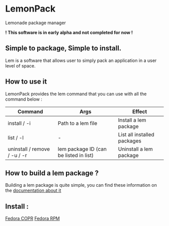 # LemonPack
Lemonade package manager

**! This software is in early alpha and not completed for now !**

## Simple to package, Simple to install.
Lem is a software that allows user to simply pack an application in a user level of space.

## How to use it

LemonPack provides the lem command that you can use with all the command below :

| Command | Args | Effect | 
| ------------- | ------------- | ------------- |
| install / -i | Path to a lem file | Install a lem package |
| list / -l | - | List all installed packages |
| uninstall / remove / -u / -r | lem package ID (can be listed in list) | Uninstall a lem package |

## How to build a lem package ?

Building a lem package is quite simple, you can find these information on the [documentation about it](https://github.com/LemonadeSoftware/LemonPack/blob/main/CreateAPackage.md)

## Install :

[Fedora COPR](https://copr.fedorainfracloud.org/coprs/mimillie/LemonPack/)
[Fedora RPM](https://github.com/LemonadeSoftware/LemonPack/releases/)
